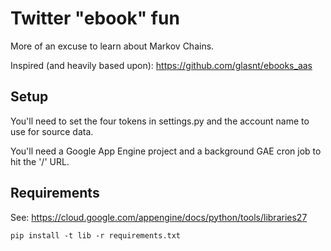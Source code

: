 # Twitter "ebook" fun

More of an excuse to learn about Markov Chains.

Inspired (and heavily based upon): https://github.com/glasnt/ebooks_aas

## Setup

You'll need to set the four tokens in settings.py and the account name to use
for source data.

You'll need a Google App Engine project and a background GAE cron job to hit
the '/' URL.

## Requirements

See: https://cloud.google.com/appengine/docs/python/tools/libraries27

    pip install -t lib -r requirements.txt
